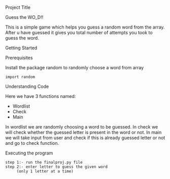Project Title

Guess the WO_D!!

This is a simple game which helps you guess a random word from the array. After u have guessed it gives you total number of attempts you took to guess the word.

Getting Started

Prerequisites

Install the package random to randomly choose a word from array

 	import random

Understanding Code

Here we have 3 functions named:
-	Wordlist
-	Check
-	Main

In wordlist we are randomly choosing a word to be guessed.
In check we will check whether the guessed letter is present in the word or not.
In main we will take input from user and check if this is already guessed letter or not and go to check function.

Executing the program

	step 1:- run the finalproj.py file
	step 2:- enter letter to guess the given word
		 (only 1 letter at a time)
